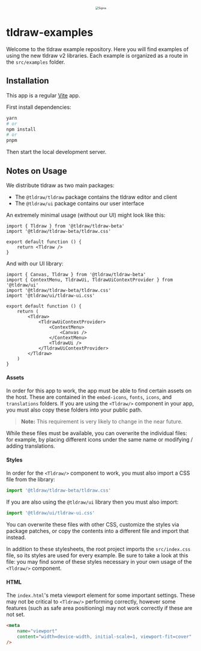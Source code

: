 <div alt style="text-align: center; transform: scale(.5);">
	<picture>
		<source media="(prefers-color-scheme: dark)" srcset="https://github.com/tldraw/tldraw-examples/raw/main/assets/github-hero-dark.png" />
		<img alt="Signia" src="https://github.com/tldraw/tldraw-examples/raw/main/assets/github-hero-light.png" />
	</picture>
</div>

# tldraw-examples

Welcome to the tldraw example repository. Here you will find examples of using the new tldraw v2 libraries. Each example is organized as a route in the `src/examples` folder.

## Installation

This app is a regular [Vite](https://vitejs.dev/) app.

First install dependencies:

```bash
yarn
# or
npm install
# or
pnpm
```

Then start the local development server.

## Notes on Usage

We distribute tldraw as two main packages:

- The `@tldraw/tldraw` package contains the tldraw editor and client
- The `@tldraw/ui` package contains our user interface

An extremely minimal usage (without our UI) might look like this:

```tsx
import { Tldraw } from '@tldraw/tldraw-beta'
import '@tldraw/tldraw-beta/tldraw.css'

export default function () {
	return <Tldraw />
}
```

And with our UI library:

```tsx
import { Canvas, Tldraw } from '@tldraw/tldraw-beta'
import { ContextMenu, TldrawUi, TldrawUiContextProvider } from '@tldraw/ui'
import '@tldraw/tldraw-beta/tldraw.css'
import '@tldraw/ui/tldraw-ui.css'

export default function () {
	return (
		<Tldraw>
			<TldrawUiContextProvider>
				<ContextMenu>
					<Canvas />
				</ContextMenu>
				<TldrawUi />
			</TldrawUiContextProvider>
		</Tldraw>
	)
}
```

#### Assets

In order for this app to work, the app must be able to find certain assets on the host. These are contained in the `embed-icons`, `fonts`, `icons`, and `translations` folders. If you are using the `<Tldraw/>` component in your app, you must also copy these folders into your public path.

> **Note:** This requirement is very likely to change in the near future.

While these files must be available, you can overwrite the individual files: for example, by placing different icons under the same name or modifying / adding translations.

#### Styles

In order for the `<Tldraw/>` component to work, you must also import a CSS file from the library:

```ts
import '@tldraw/tldraw-beta/tldraw.css'
```

If you are also using the `@tldraw/ui` library then you must also import:

```ts
import '@tldraw/ui/tldraw-ui.css'
```

You can overwrite these files with other CSS, customize the styles via package patches, or copy the contents into a different file and import that instead.

In addition to these stylesheets, the root project imports the `src/index.css` file, so its styles are used for every example. Be sure to take a look at this file: you may find some of these styles necessary in your own usage of the `<Tldraw/>` component.

#### HTML

The `index.html`'s meta viewport element for some important settings. These may not be critical to `<Tldraw/>` performing correctly, however some features (such as safe area positioning) may not work correctly if these are not set.

```html
<meta
	name="viewport"
	content="width=device-width, initial-scale=1, viewport-fit=cover"
/>
```
